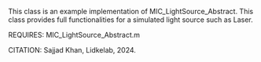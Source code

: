 
This class is an example implementation of MIC_LightSource_Abstract.
This class provides full functionalities for a simulated light source such as Laser.

REQUIRES:
MIC_LightSource_Abstract.m

CITATION: Sajjad Khan, Lidkelab, 2024.
